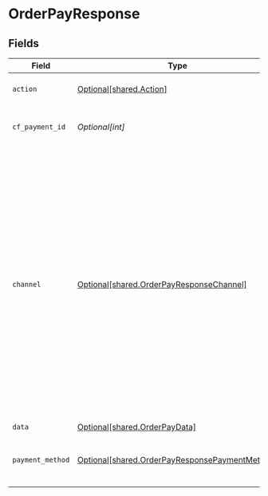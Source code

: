# OrderPayResponse


## Fields

| Field                                                                                                                                                                                                                                                                                                         | Type                                                                                                                                                                                                                                                                                                          | Required                                                                                                                                                                                                                                                                                                      | Description                                                                                                                                                                                                                                                                                                   |
| ------------------------------------------------------------------------------------------------------------------------------------------------------------------------------------------------------------------------------------------------------------------------------------------------------------- | ------------------------------------------------------------------------------------------------------------------------------------------------------------------------------------------------------------------------------------------------------------------------------------------------------------- | ------------------------------------------------------------------------------------------------------------------------------------------------------------------------------------------------------------------------------------------------------------------------------------------------------------- | ------------------------------------------------------------------------------------------------------------------------------------------------------------------------------------------------------------------------------------------------------------------------------------------------------------- |
| `action`                                                                                                                                                                                                                                                                                                      | [Optional[shared.Action]](../../models/shared/action.md)                                                                                                                                                                                                                                                      | :heavy_minus_sign:                                                                                                                                                                                                                                                                                            | One of ["link", "custom", "form"]                                                                                                                                                                                                                                                                             |
| `cf_payment_id`                                                                                                                                                                                                                                                                                               | *Optional[int]*                                                                                                                                                                                                                                                                                               | :heavy_minus_sign:                                                                                                                                                                                                                                                                                            | Payment identifier created by Cashfree                                                                                                                                                                                                                                                                        |
| `channel`                                                                                                                                                                                                                                                                                                     | [Optional[shared.OrderPayResponseChannel]](../../models/shared/orderpayresponsechannel.md)                                                                                                                                                                                                                    | :heavy_minus_sign:                                                                                                                                                                                                                                                                                            | One of ["link", "collect", "qrcode"]. In an older version we used to support different channels like 'gpay', 'phonepe' etc. However, we now support only the following channels - link, collect and qrcode. To process payments using gpay, you will have to provide channel as 'link' and provider as 'gpay' |
| `data`                                                                                                                                                                                                                                                                                                        | [Optional[shared.OrderPayData]](../../models/shared/orderpaydata.md)                                                                                                                                                                                                                                          | :heavy_minus_sign:                                                                                                                                                                                                                                                                                            | N/A                                                                                                                                                                                                                                                                                                           |
| `payment_method`                                                                                                                                                                                                                                                                                              | [Optional[shared.OrderPayResponsePaymentMethod]](../../models/shared/orderpayresponsepaymentmethod.md)                                                                                                                                                                                                        | :heavy_minus_sign:                                                                                                                                                                                                                                                                                            | One of ["upi", "netbanking", "card", "app", "cardless_emi", "paylater"]                                                                                                                                                                                                                                       |